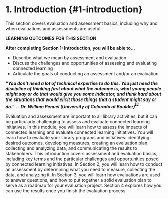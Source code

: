 # 1\. Introduction {#1-introduction}

This section covers evaluation and assessment basics, including why and when evaluations and assessments are useful.

**LEARNING OUTCOMES FOR THIS SECTION**

**After completing Section 1: Introduction, you will be able to…**

*   Describe what we mean by assessment and evaluation
*   Discuss the challenges and opportunities of assessing and evaluating connected learning
*   Articulate the goals of conducting an assessment and/or an evaluation

**_“You don&#039;t need a lot of technical expertise to do this. You just need the discipline of thinking first about what the outcome is, what young people might say or do that would give you some indicator, and think hard about the situations that would elicit those things that a student might say or do.” -- Dr. William Penuel (University of Colorado at Boulder)<sup><sup id="174453654767466-footnote-ref-1"><a href="#174453654767466-footnote-1">[1]</a></sup></sup>_**

Evaluation and assessment are important to all library activities, but it can be particularly challenging to assess and evaluate connected learning initiatives. In this module, you will learn how to assess the impacts of connected learning and evaluate connected learning initiatives. You will learn how to evaluate your library programs and initiatives: identifying desired outcomes, developing measures, creating an evaluation plan, collecting and analyzing data, and communicating the results to stakeholders. This introduction covers assessment and evaluation basics, including key terms and the particular challenges and opportunities posed by connected learning initiatives. In Section 2, you will learn how to conduct an assessment by determining what you need to measure, collecting the data, and analyzing it. In Section 3, you will learn how evaluations are used to answer questions, and how to put together a solid evaluation plan to serve as a roadmap for your evaluation project. Section 4 explores how you can use the results once you finish the evaluation process.

[^1]: